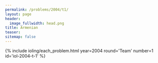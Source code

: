```yaml
---
permalink: /problems/2004/t1/
layout: page
header:
  image_fullwidth: head.png
title: Armenian
teaser: 
sitemap: false
---
```


{% include ioling/each_problem.html year=2004 round='Team' number=1 id='iol-2004-t-1' %}